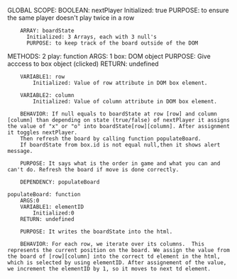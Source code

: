  GLOBAL SCOPE: 
		BOOLEAN: nextPlayer
		  Initialized: true
          PURPOSE: to ensure the same player doesn't play twice in a row

        ARRAY: boardState
          Initialized: 3 Arrays, each with 3 null's
          PURPOSE: to keep track of the board outside of the DOM

METHODS: 2
	play: function
		ARGS: 1
			box: DOM object 
			PURPOSE: Give acccess to box object (clicked) 
	    RETURN: undefined

        VARIABLE1: row
            Initialized: Value of row attribute in DOM box element. 
            
        VARIABLE2: column
            Initialized: Value of column attribute in DOM box element.

		BEHAVIOR: If null equals to boardState at row [row] and column [column] than depending on state (true/false) of nextPlayer it assigns the value of "x" or "o" into boardState[row][column]. After assignment it toggles nextPlayer. 
		Then refresh the board by calling function populateBoard.
		If boardState from box.id is not equal null,then it shows alert message.

		PURPOSE: It says what is the order in game and what you can and can't do. Refresh the board if move is done correctly.

		DEPENDENCY: populateBoard
    
    populateBoard: function
        ARGS:0
        VARIABLE1: elementID
            Initialized:0
        RETURN: undefined

        PURPOSE: It writes the boardState into the html.

        BEHAVIOR: For each row, we iterate over its columns.  This represents the current position on the board. We assign the value from the board of [row][column] into the correct td element in the html, which is selected by using elementID. After assignement of the value, we increment the elementID by 1, so it moves to next td element.  

        
			


